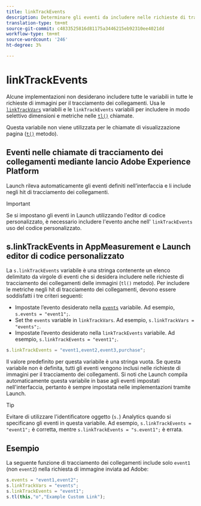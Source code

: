 ```yaml
---
title: linkTrackEvents
description: Determinare gli eventi da includere nelle richieste di tracciamento dei collegamenti per le immagini.
translation-type: tm+mt
source-git-commit: c4833525816d81175a3446215eb92310ee4021dd
workflow-type: tm+mt
source-wordcount: '246'
ht-degree: 3%

---
```



# linkTrackEvents

Alcune implementazioni non desiderano includere tutte le variabili in tutte le richieste di immagini per il tracciamento dei collegamenti. Usa le [`linkTrackVars`](linktrackvars.md) variabili e le `linkTrackEvents` variabili per includere in modo selettivo dimensioni e metriche nelle [`tl()`](../functions/tl-method.md) chiamate.

Questa variabile non viene utilizzata per le chiamate di visualizzazione pagina ([`t()`](../functions/t-method.md) metodo).

## Eventi nelle chiamate di tracciamento dei collegamenti mediante  lancio Adobe Experience Platform

Launch rileva automaticamente gli eventi definiti nell’interfaccia e li include negli hit di tracciamento dei collegamenti.

>[!IMPORTANT]
>
>Se si impostano gli eventi in Launch utilizzando l&#39;editor di codice personalizzato, è necessario includere l&#39;evento anche nell&#39; `linkTrackEvents` uso del codice personalizzato.

## s.linkTrackEvents in AppMeasurement e Launch editor di codice personalizzato

La `s.linkTrackEvents` variabile è una stringa contenente un elenco delimitato da virgole di eventi che si desidera includere nelle richieste di tracciamento dei collegamenti delle immagini (`tl()` metodo). Per includere le metriche negli hit di tracciamento dei collegamenti, devono essere soddisfatti i tre criteri seguenti:

* Impostate l’evento desiderato nella [`events`](../page-vars/events/events-overview.md) variabile. Ad esempio, `s.events = "event1";`.
* Set the `events` variable in `linkTrackVars`. Ad esempio, `s.linkTrackVars = "events";`.
* Impostate l’evento desiderato nella `linkTrackEvents` variabile. Ad esempio, `s.linkTrackEvents = "event1";`.

```js
s.linkTrackEvents = "event1,event2,event3,purchase";
```

Il valore predefinito per questa variabile è una stringa vuota. Se questa variabile non è definita, tutti gli eventi vengono inclusi nelle richieste di immagini per il tracciamento dei collegamenti. Si noti che Launch compila automaticamente questa variabile in base agli eventi impostati nell&#39;interfaccia, pertanto è sempre impostata nelle implementazioni tramite Launch.

>[!TIP]
>
>Evitare di utilizzare l&#39;identificatore oggetto (`s.`)  Analytics quando si specificano gli eventi in questa variabile. Ad esempio, `s.linkTrackEvents = "event1";` è corretta, mentre `s.linkTrackEvents = "s.event1";` è errata.

## Esempio

La seguente funzione di tracciamento dei collegamenti include solo `event1` (non `event2`) nella richiesta di immagine inviata ad Adobe:

```js
s.events = "event1,event2";
s.linkTrackVars = "events";
s.linkTrackEvents = "event1";
s.tl(this,"o","Example Custom Link");
```

